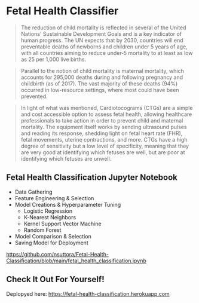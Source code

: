 # Fetal Health Classifier
> The reduction of child mortality is reflected in several of the United Nations' Sustainable Development Goals and is a key indicator of human progress. The UN expects that by 2030, countries will end preventable deaths of newborns and children under 5 years of age, with all countries aiming to reduce under‑5 mortality to at least as low as 25 per 1,000 live births.

> Parallel to the notion of child mortality is maternal mortality, which accounts for 295,000 deaths during and following pregnancy and childbirth (as of 2017). The vast majority of these deaths (94%) occurred in low-resource settings, where most could have been prevented.

> In light of what was mentioned, Cardiotocograms (CTGs) are a simple and cost accessible option to assess fetal health, allowing healthcare professionals to take action in order to prevent child and maternal mortality. The equipment itself works by sending ultrasound pulses and reading its response, shedding light on fetal heart rate (FHR), fetal movements, uterine contractions, and more. CTGs have a high degree of sensitivity but a low level of specificity, meaning that they are very good at identifying which fetuses are well, but are poor at identifying which fetuses are unwell.

## Fetal Health Classification Jupyter Notebook
- Data Gathering
- Feature Engineering & Selection
- Model Creations & Hyperparameter Tuning
    - Logistic Regression
    - K-Nearest Neighbors
    - Kernel Support Vector Machine
    - Random Forest
- Model Comparison & Selection
- Saving Model for Deployment

https://github.com/nsuttora/Fetal-Health-Classification/blob/main/fetal_health_classification.ipynb

## Check It Out For Yourself!
Deplopyed here: https://fetal-health-classification.herokuapp.com
